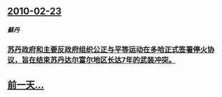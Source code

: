 ## [2010-02-23](/zh/news/2010/02/23/index.md)

##### 蘇丹
### [ 苏丹政府和主要反政府组织公正与平等运动在多哈正式签署停火协议，旨在结束苏丹达尔富尔地区长达7年的武装冲突。](/zh/news/2010/02/23/苏丹政府和主要反政府组织公正与平等运动在多哈正式签署停火协议-旨在结束苏丹达尔富尔地区长达7年的武装冲突.md)
## [前一天...](/zh/news/2010/02/22/index.md)

